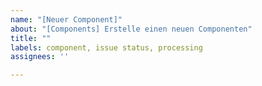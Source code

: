 ```yaml
---
name: "[Neuer Component]"
about: "[Components] Erstelle einen neuen Componenten"
title: ""
labels: component, issue status, processing
assignees: ''

---
```

